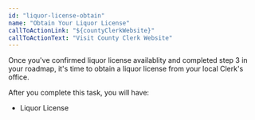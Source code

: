 ```yaml
---
id: "liquor-license-obtain"
name: "Obtain Your Liquor License"
callToActionLink: "${countyClerkWebsite}"
callToActionText: "Visit County Clerk Website"
---
```


Once you've confirmed liquor license availablity and completed step 3 in your roadmap, it's time to obtain a liquor license from your local Clerk's office.

After you complete this task, you will have:
- Liquor License
